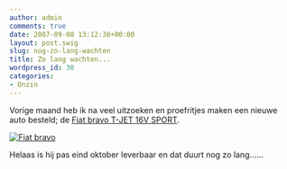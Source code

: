 ```yaml
---
author: admin
comments: true
date: 2007-09-08 13:12:38+00:00
layout: post.swig
slug: nog-zo-lang-wachten
title: Zo lang wachten...
wordpress_id: 30
categories:
- Onzin
---
```


Vorige maand heb ik na veel uitzoeken en proefritjes maken een nieuwe auto besteld; de [Fiat bravo T-JET 16V SPORT](http://www.fiat.nl/cgi-bin/pbrand.dll/FIAT_HOLLAND/showroom/showroomModel.jsp?BV_SessionID=@@@@0923696683.1189255900@@@@&BV_EngineID=ccccaddlmdheifecefecejgdfiidgnm.0&modelKey=198).

[![Fiat bravo](http://www.wllnr.nl/wp-content/uploads/2007/09/bravo.thumbnail.jpg)](http://www.wllnr.nl/wp-content/uploads/2007/09/bravo.jpg)

Helaas is hij pas eind oktober leverbaar en dat duurt nog zo lang......

